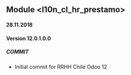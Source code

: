 ## Module <l10n_cl_hr_prestamo>

#### 28.11.2018
#### Version 12.0.1.0.0
##### COMMIT
- Initial commit for RRHH Chile Odoo 12

